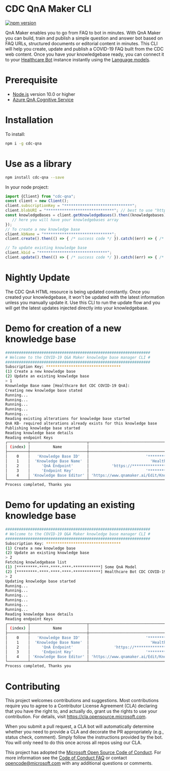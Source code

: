 # CDC QnA Maker CLI
[![npm version](https://badge.fury.io/js/ludown.svg)](https://badge.fury.io/js/ludown)

QnA Maker enables you to go from FAQ to bot in minutes. With QnA Maker you can build, train and publish a simple question and answer bot based on FAQ URLs, structured documents or editorial content in minutes.
This CLI will help you create, update and publish a COVID-19 FAQ built from the CDC web content.
Once you have your knowledgebase ready, you can connect it to your [Healthcare Bot](https://docs.microsoft.com/en-us/HealthBot/) instance instantly using the [Language models](https://docs.microsoft.com/en-us/HealthBot/language_models).
  
# Prerequisite

- [Node.js](https://nodejs.org/) version 10.0 or higher
- [Azure QnA Cognitive Service](https://azure.microsoft.com/en-us/services/cognitive-services/qna-maker/)

# Installation
To install:
```bash
npm i -g cdc-qna
```

# Use as a library
```bash
npm install cdc-qna --save
```
In your node project:
```js
import {Client} from "cdc-qna";
const client = new Client();
client.subscriptionKey = "******************************";
client.blobURI = "******************************"; // best to use "https://hastoragedevops.blob.core.windows.net/public/cdc_covid19_qna.html"
const knowledgeBases = client.getKnowledgeBases().then((knowledgebases) => {
   // here you will have your knowledgebases array
});
// To create a new knowledge base
client.kbName = "******************************";
client.create().then(() => { /* success code */ }).catch((err) => { /* failure code */ });

// To update existing knowledge base
client.kbid = "******************************";
client.update().then(() => { /* success code */ }).catch((err) => { /* failure code */ });
```

# Nightly Update
The CDC QnA HTML resource is being updated constantly.
Once you created your knowledgebase, it won't be updated with the latest information unless you manually update it.
Use this CLI to run the update flow and you will get the latest updates injected directly into your knowledgebase. 


# Demo for creation of a new knowledge base
```bash
################################################################
# Welcome to the COVID-19 Q&A Maker knowledge base manager CLI #
################################################################
Subscription Key: *********************************
(1) Create a new knowledge base
(2) Update an existing knowledge base
> 1
Knownledge Base name [Healthcare Bot CDC COVID-19 QnA]: 
Creating new knowledge base stated
Running...
Running...
Running...
Running...
Running...
Reading existing alterations for knowledge base started
QnA KB- required alterations already exists for this knowledge base
Publishing knowledge base started
Reading knowledge base details
Reading endpoint Keys
┌─────────┬─────────────────────────┬────────────────────────────────────────────────────────────────────────────────────────┐
│ (index) │          Name           │                                         Value                                          │
├─────────┼─────────────────────────┼────────────────────────────────────────────────────────────────────────────────────────┤
│    0    │   'Knowledge Base ID'   │                         '*********-****-****-****-************'                        │
│    1    │  'Knowledge Base Name'  │                           'Healthcare Bot CDC COVID-19 QnA'                            │
│    2    │     'QnA Endpoint'      │          'https://************************************************/qnamaker'           │
│    3    │     'Endpoint Key'      │                         '*************-****-****-************'                         │
│    4    │ 'Knowledge Base Editor' │ 'https://www.qnamaker.ai/Edit/KnowledgeBase?kbId=************************************' │
└─────────┴─────────────────────────┴────────────────────────────────────────────────────────────────────────────────────────┘
Process completed, Thanks you

```

# Demo for updating an existing knowledge base
```bash
################################################################
# Welcome to the COVID-19 Q&A Maker knowledge base manager CLI #
################################################################
Subscription Key: *********************************
(1) Create a new knowledge base
(2) Update an existing knowledge base
> 2
Fetching knowledgebase list
(1) [*********-****-****-****-************] Some QnA Model
(2) [*********-****-****-****-************] Healthcare Bot CDC COVID-19 QnA
> 2
Updating knowledge base started
Running...
Running...
Running...
Running...
Running...
Running...
Reading knowledge base details
Reading endpoint Keys
┌─────────┬─────────────────────────┬────────────────────────────────────────────────────────────────────────────────────────┐
│ (index) │          Name           │                                         Value                                          │
├─────────┼─────────────────────────┼────────────────────────────────────────────────────────────────────────────────────────┤
│    0    │   'Knowledge Base ID'   │                         '*********-****-****-****-************'                        │
│    1    │  'Knowledge Base Name'  │                           'Healthcare Bot CDC COVID-19 QnA'                            │
│    2    │     'QnA Endpoint'      │           'https://************************************************/qnamaker'          │
│    3    │     'Endpoint Key'      │                         '*************-****-****-************'                         │
│    4    │ 'Knowledge Base Editor' │ 'https://www.qnamaker.ai/Edit/KnowledgeBase?kbId=************************************' │
└─────────┴─────────────────────────┴────────────────────────────────────────────────────────────────────────────────────────┘
Process completed, Thanks you
```

# Contributing

This project welcomes contributions and suggestions.  Most contributions require you to agree to a
Contributor License Agreement (CLA) declaring that you have the right to, and actually do, grant us
the rights to use your contribution. For details, visit https://cla.opensource.microsoft.com.

When you submit a pull request, a CLA bot will automatically determine whether you need to provide
a CLA and decorate the PR appropriately (e.g., status check, comment). Simply follow the instructions
provided by the bot. You will only need to do this once across all repos using our CLA.

This project has adopted the [Microsoft Open Source Code of Conduct](https://opensource.microsoft.com/codeofconduct/).
For more information see the [Code of Conduct FAQ](https://opensource.microsoft.com/codeofconduct/faq/) or
contact [opencode@microsoft.com](mailto:opencode@microsoft.com) with any additional questions or comments.
